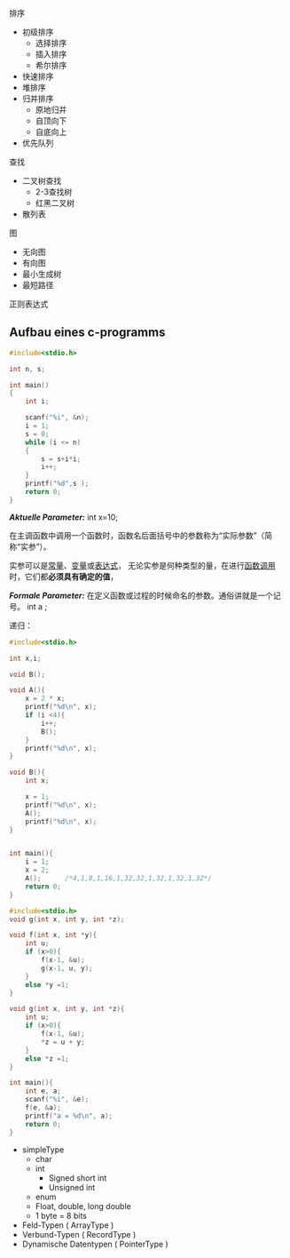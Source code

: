 排序

- 初级排序
  - 选择排序
  - 插入排序
  - 希尔排序
- 快速排序
- 堆排序
- 归并排序
  - 原地归并
  - 自顶向下
  - 自底向上
- 优先队列

查找

+ 二叉树查找
  + 2-3查找树
  + 红黑二叉树
+ 散列表

图

+ 无向图
+ 有向图
+ 最小生成树
+ 最短路径

正则表达式



## Aufbau eines c-programms

```c
#include<stdio.h>

int n, s;

int main()
{
    int i;

    scanf("%i", &n);
    i = 1;
    s = 0;
    while (i <= n)
    {
        s = s+i*i;
        i++;
    }
    printf("%d",s );
    return 0; 
}

```

***Aktuelle Parameter:*** 			int x=10;

在主调函数中调用一个函数时，函数名后面括号中的参数称为“实际参数”（简称“实参”）。

实参可以是[常量](https://baike.baidu.com/item/常量)、[变量](https://baike.baidu.com/item/变量)或[表达式](https://baike.baidu.com/item/表达式)， 无论实参是何种类型的量，在进行[函数调用](https://baike.baidu.com/item/函数调用)时，它们都**必须具有确定的值**， 

***Formale Parameter:*** 在定义函数或过程的时候命名的参数。通俗讲就是一个记号。  int a ;



递归：

```c
#include<stdio.h>

int x,i;

void B();

void A(){
    x = 2 * x;
    printf("%d\n", x);
    if (i <4){
        i++;
        B();
    }
    printf("%d\n", x);
}

void B(){
    int x; 

    x = 1;
    printf("%d\n", x);
    A();
    printf("%d\n", x);
}


int main(){    
    i = 1;
    x = 2;
    A();      /*4,1,8,1,16,1,32,32,1,32,1,32,1,32*/
    return 0;
}
```

```c
#include<stdio.h>
void g(int x, int y, int *z);

void f(int x, int *y){
    int u;
    if (x>0){
        f(x-1, &u);
        g(x-1, u, y);
    }
    else *y =1;
}

void g(int x, int y, int *z){
    int u;
    if (x>0){
        f(x-1, &u);
        *z = u + y;
    }
    else *z =1;
}

int main(){
    int e, a;
    scanf("%i", &e);
    f(e, &a);
    printf("a = %d\n", a);
    return 0;
}
```

+ simpleType
  + char
  + int
    + Signed short int
    + Unsigned int
  + enum
  + Float, double, long double
  + 1 byte = 8 bits
+ Feld-Typen ( ArrayType )
+ Verbund-Typen ( RecordType )
+ Dynamische Datentypen ( PointerType )





















